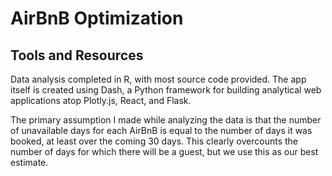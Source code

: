 # AirBnB Optimization

## Tools and Resources
Data analysis completed in R, with most source code provided. The app itself is 
created using Dash, a Python framework for building analytical web applications
atop Plotly.js, React, and Flask.

The primary assumption I made while analyzing the data is that the number of
unavailable days for each AirBnB is equal to the number of days it was booked, at
least over the coming 30 days. This clearly overcounts the number of days for
which there will be a guest, but we use this as our best estimate.